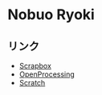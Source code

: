 # Nobuo Ryoki

## リンク
- [Scrapbox](https://scrapbox.io/ryokilab/)
- [OpenProcessing](https://openprocessing.org/user/128336/)
- [Scratch](https://scratch.mit.edu/users/nr01/)
